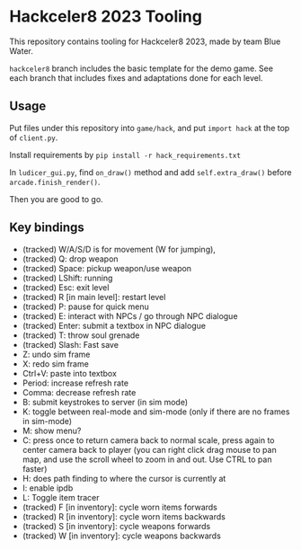# Hackceler8 2023 Tooling

This repository contains tooling for Hackceler8 2023, made by team Blue Water.

`hackceler8` branch includes the basic template for the demo game. See each branch that includes fixes and adaptations done for each level.

## Usage

Put files under this repository into `game/hack`, and put `import hack` at the top of `client.py`.

Install requirements by `pip install -r hack_requirements.txt`

In `ludicer_gui.py`, find `on_draw()` method and add `self.extra_draw()` before `arcade.finish_render()`.

Then you are good to go.

## Key bindings

- (tracked) W/A/S/D is for movement (W for jumping),
- (tracked) Q: drop weapon
- (tracked) Space: pickup weapon/use weapon
- (tracked) LShift: running
- (tracked) Esc: exit level
- (tracked) R [in main level]: restart level
- (tracked) P: pause for quick menu
- (tracked) E: interact with NPCs / go through NPC dialogue
- (tracked) Enter: submit a textbox in NPC dialogue
- (tracked) T: throw soul grenade
- (tracked) Slash: Fast save
- Z: undo sim frame
- X: redo sim frame
- Ctrl+V: paste into textbox
- Period: increase refresh rate
- Comma: decrease refresh rate
- B: submit keystrokes to server (in sim mode)
- K: toggle between real-mode and sim-mode (only if there are no frames in sim-mode)
- M: show menu?
- C: press once to return camera back to normal scale, press again to center camera back to player (you can right click drag mouse to pan map, and use the scroll wheel to zoom in and out. Use CTRL to pan faster)
- H: does path finding to where the cursor is currently at
- I: enable ipdb
- L: Toggle item tracer
- (tracked) F [in inventory]: cycle worn items forwards
- (tracked) R [in inventory]:
cycle worn items backwards
- (tracked) S [in inventory]: cycle weapons forwards
- (tracked) W [in inventory]: cycle weapons backwards
